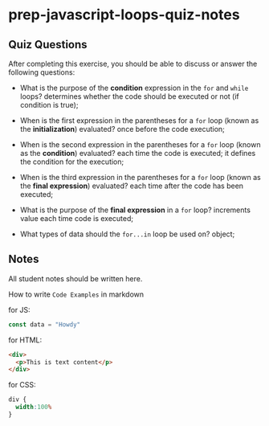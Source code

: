 # prep-javascript-loops-quiz-notes



## Quiz Questions

After completing this exercise, you should be able to discuss or answer the following questions:

- What is the purpose of the **condition** expression in the `for` and `while` loops?
determines whether the code should be executed or not (if condition is true);

- When is the first expression in the parentheses for a `for` loop (known as the **initialization**) evaluated?
once before the code execution;

- When is the second expression in the parentheses for a `for` loop (known as the **condition**) evaluated?
each time the code is executed; it defines the condition for the execution;

- When is the third expression in the parentheses for a `for` loop (known as the **final expression**) evaluated?
each time after the code has been executed;

- What is the purpose of the **final expression** in a `for` loop?
increments value each time code is executed;

- What types of data should the `for...in` loop be used on?
object;


## Notes

All student notes should be written here.


How to write `Code Examples` in markdown

for JS:
```javascript
const data = "Howdy"
```

for HTML:
```html
<div>
  <p>This is text content</p>
</div>
```

for CSS:
```css
div {
  width:100%
}
```
